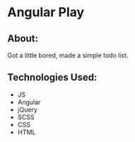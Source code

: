 # Angular Play

## About:
Got a little bored, made a simple todo list. 

## Technologies Used:
* JS 
* Angular
* jQuery
* SCSS
* CSS
* HTML
